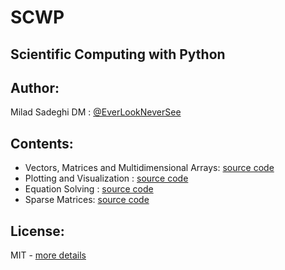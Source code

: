 # SCWP

## Scientific Computing with Python

## Author:
Milad Sadeghi DM : [@EverLookNeverSee](https://github.com/EverLookNeverSee)

## Contents:
* Vectors, Matrices and Multidimensional Arrays: [source code](src/Chapter_01.ipynb)
* Plotting and Visualization : [source code](src/Chapter_02.ipynb)
* Equation Solving : [source code](src/Chapter_03.ipynb)
* Sparse Matrices: [source code](src/Chapter_04.ipynb)

## License:
MIT - [more details](LICENSE)
